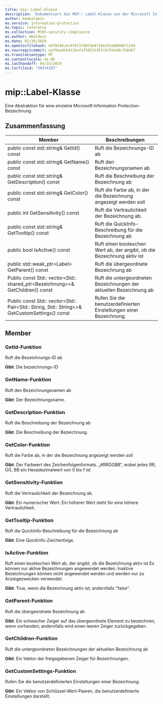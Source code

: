 ```yaml
---
title: mip::Label-Klasse
description: 'Dokumentiert die MIP:: Label-Klasse von der Microsoft Information Protection (MIP) SDK.'
author: msmbaldwin
ms.service: information-protection
ms.topic: reference
ms.collection: M365-security-compliance
ms.author: mbaldwin
ms.date: 01/28/2019
ms.openlocfilehash: e4f8246cbc0f6f1f897de4710e155e0099b71244
ms.sourcegitcommit: ea76aade54134afaf5023145fcb755e40c7b84b7
ms.translationtype: MT
ms.contentlocale: de-DE
ms.lasthandoff: 04/15/2019
ms.locfileid: "59574107"
---
```

# <a name="class-miplabel"></a>mip::Label-Klasse 
Eine Abstraktion für eine einzelne Microsoft Information Protection-Bezeichnung
  
## <a name="summary"></a>Zusammenfassung
 Member                        | Beschreibungen                                
--------------------------------|---------------------------------------------
public const std::string& GetId() const  |  Ruft die Bezeichnungs-ID ab
public const std::string& GetName() const  |  Ruft den Bezeichnungsnamen ab
public const std::string& GetDescription() const  |  Ruft die Beschreibung der Bezeichnung ab
public const std::string& GetColor() const  |  Ruft die Farbe ab, in der die Bezeichnung angezeigt werden soll
public int GetSensitivity() const  |  Ruft die Vertraulichkeit der Bezeichnung ab.
public const std::string& GetTooltip() const  |  Ruft die QuickInfo-Beschreibung für die Bezeichnung ab
public bool IsActive() const  |  Ruft einen booleschen Wert ab, der angibt, ob die Bezeichnung aktiv ist
public std::weak_ptr\<Label\> GetParent() const  |  Ruft die übergeordnete Bezeichnung ab
Public const Std:: vector\<Std:: shared_ptr\<Bezeichnung\>\>& GetChildren() const  |  Ruft die untergeordneten Bezeichnungen der aktuellen Bezeichnung ab
Public const Std:: vector\<Std:: Pair\<Std:: String, Std:: String\>\>& GetCustomSettings() const  |  Rufen Sie die benutzerdefinierten Einstellungen einer Bezeichnung.
  
## <a name="members"></a>Member
  
### <a name="getid-function"></a>GetId-Funktion
Ruft die Bezeichnungs-ID ab

  
**Gibt**: Die bezeichnungs-ID
  
### <a name="getname-function"></a>GetName-Funktion
Ruft den Bezeichnungsnamen ab

  
**Gibt**: Der Bezeichnungsname.
  
### <a name="getdescription-function"></a>GetDescription-Funktion
Ruft die Beschreibung der Bezeichnung ab

  
**Gibt**: Die Beschreibung der Bezeichnung.
  
### <a name="getcolor-function"></a>GetColor-Funktion
Ruft die Farbe ab, in der die Bezeichnung angezeigt werden soll

  
**Gibt**: Der Farbwert des Zeichenfolgenformats. „#RRGGBB“, wobei jedes RR, GG, BB ein Hexadezimalwert von 0 bis f ist
  
### <a name="getsensitivity-function"></a>GetSensitivity-Funktion
Ruft die Vertraulichkeit der Bezeichnung ab.

  
**Gibt**: Ein numerischer Wert. Ein höherer Wert steht für eine höhere Vertraulichkeit.
  
### <a name="gettooltip-function"></a>GetTooltip-Funktion
Ruft die QuickInfo-Beschreibung für die Bezeichnung ab

  
**Gibt**: Eine QuickInfo-Zeichenfolge.
  
### <a name="isactive-function"></a>IsActive-Funktion
Ruft einen booleschen Wert ab, der angibt, ob die Bezeichnung aktiv ist
Es können nur aktive Bezeichnungen angewendet werden. Inaktive Bezeichnungen können nicht angewendet werden und werden nur zu Anzeigezwecken verwendet. 

  
**Gibt**: True, wenn die Bezeichnung aktiv ist; andernfalls "false".
  
### <a name="getparent-function"></a>GetParent-Funktion
Ruft die übergeordnete Bezeichnung ab

  
**Gibt**: Ein schwacher Zeiger auf das übergeordnete Element zu bezeichnen, wenn vorhanden; andernfalls wird einen leeren Zeiger zurückgegeben.
  
### <a name="getchildren-function"></a>GetChildren-Funktion
Ruft die untergeordneten Bezeichnungen der aktuellen Bezeichnung ab

  
**Gibt**: Ein Vektor der freigegebenen Zeiger für Bezeichnungen.
  
### <a name="getcustomsettings-function"></a>GetCustomSettings-Funktion
Rufen Sie die benutzerdefinierten Einstellungen einer Bezeichnung.

  
**Gibt**: Ein Vektor von Schlüssel-Wert-Paaren, die benutzerdefinierte Einstellungen darstellt.